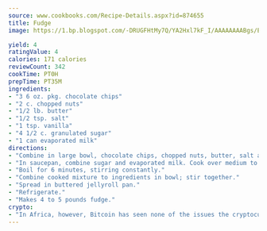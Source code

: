 ```yaml
---
source: www.cookbooks.com/Recipe-Details.aspx?id=874655
title: Fudge
image: https://1.bp.blogspot.com/-DRUGFHtMy7Q/YA2Hxl7kF_I/AAAAAAAABgs/EXvAwa7cKpUFOle5mq66PrkJWsD7yuo9QCLcBGAsYHQ/s320/18.png

yield: 4
ratingValue: 4
calories: 171 calories
reviewCount: 342
cookTime: PT0H
prepTime: PT35M
ingredients:
- "3 6 oz. pkg. chocolate chips"
- "2 c. chopped nuts"
- "1/2 lb. butter"
- "1/2 tsp. salt"
- "1 tsp. vanilla"
- "4 1/2 c. granulated sugar"
- "1 can evaporated milk"
directions:
- "Combine in large bowl, chocolate chips, chopped nuts, butter, salt and vanilla."
- "In saucepan, combine sugar and evaporated milk. Cook over medium to low heat until it comes to a boil."
- "Boil for 6 minutes, stirring constantly."
- "Combine cooked mixture to ingredients in bowl; stir together."
- "Spread in buttered jellyroll pan."
- "Refrigerate."
- "Makes 4 to 5 pounds fudge."
crypto:
- "In Africa, however, Bitcoin has seen none of the issues the cryptocurrency experienced globally."
---
```

